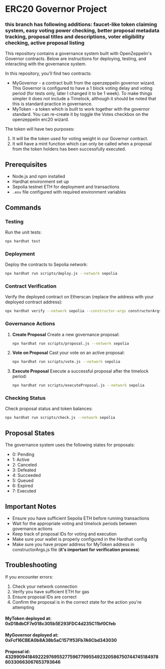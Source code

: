 # ERC20 Governor Project
### this branch has following additions: faucet-like token claiming system, easy voting power checking, better proposal metadata tracking, proposal titles and descriptions, voter eligibility checking, active proposal listing
This repository contains a governance system built with OpenZeppelin's Governor contracts. Below are instructions for deploying, testing, and interacting with the governance system.

In this repository, you'll find two contracts:
 - MyGovernor - a contract built from the openzeppelin governor wizard. This Governor is configured to have a 1 block voting delay and voting period (for tests only, later I changed it to be 1 week). To make things simpler it does not include a Timelock, although it should be noted that this is standard practice in governance.
 - MyToken - a token which is built to work together with the governor standard. You can re-create it by toggle the Votes checkbox on the openzeppelin erc20 wizard.

The token will have two purposes:
1. It will be the token used for voting weight in our Governor contract.
2. It will have a mint function which can only be called when a proposal from the token holders has been successfully executed.




## Prerequisites

- Node.js and npm installed
- Hardhat environment set up
- Sepolia testnet ETH for deployment and transactions
- `.env` file configured with required environment variables

## Commands

### Testing
Run the unit tests:
```bash
npx hardhat test
```

### Deployment
Deploy the contracts to Sepolia network:
```bash
npx hardhat run scripts/deploy.js --network sepolia
```

### Contract Verification
Verify the deployed contract on Etherscan (replace the address with your deployed contract address):
```bash
npx hardhat verify --network sepolia --constructor-args constructorArgs.js 0xFcf16CBEA0b8A38b5aC1571f53Fb7A6Cbd343030
```

### Governance Actions

1. **Create Proposal**
   Create a new governance proposal:
   ```bash
   npx hardhat run scripts/proposal.js --network sepolia
   ```

2. **Vote on Proposal**
   Cast your vote on an active proposal:
   ```bash
   npx hardhat run scripts/vote.js --network sepolia
   ```

3. **Execute Proposal**
   Execute a successful proposal after the timelock period:
   ```bash
   npx hardhat run scripts/executeProposal.js --network sepolia
   ```

### Checking Status
Check proposal status and token balances:
```bash
npx hardhat run scripts/check.js --network sepolia
```

## Proposal States

The governance system uses the following states for proposals:
- 0: Pending
- 1: Active
- 2: Canceled
- 3: Defeated
- 4: Succeeded
- 5: Queued
- 6: Expired
- 7: Executed

## Important Notes

- Ensure you have sufficient Sepolia ETH before running transactions
- Wait for the appropriate voting and timelock periods between governance actions
- Keep track of proposal IDs for voting and execution
- Make sure your wallet is properly configured in the Hardhat config
- Make sure you have proper address for MyToken address in constructorArgs.js file (**it's important for verification process**)

## Troubleshooting

If you encounter errors:
1. Check your network connection
2. Verify you have sufficient ETH for gas
3. Ensure proposal IDs are correct
4. Confirm the proposal is in the correct state for the action you're attempting




#### MyToken deployed at: 0xD18dbCF7e018c305b5E293FDC4d235C11bf0Cfeb
#### MyGovernor deployed at: 0xFcf16CBEA0b8A38b5aC1571f53Fb7A6Cbd343030
#### Proposal id: 43299094184922297695527759677995549232058675074474518497860330663067653793646


